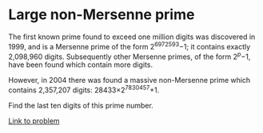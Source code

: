 # Large non-Mersenne prime

<p>The first known prime found to exceed one million digits was discovered in 1999, and is a Mersenne prime of the form 2<sup>6972593</sup>−1; it contains exactly 2,098,960 digits. Subsequently other Mersenne primes, of the form 2<sup><i>p</i></sup>−1, have been found which contain more digits.</p>
<p>However, in 2004 there was found a massive non-Mersenne prime which contains 2,357,207 digits: 28433×2<sup>7830457</sup>+1.</p>
<p>Find the last ten digits of this prime number.</p>


[Link to problem](https://projecteuler.net/problem=97)
